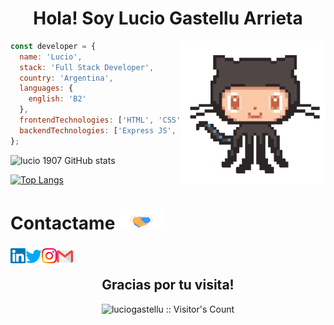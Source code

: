

<h1 align='center'>Hola! Soy Lucio Gastellu Arrieta</h1>

<img align='right' src="https://raw.githubusercontent.com/iCharlesZ/FigureBed/master/img/octocat.gif" width="230">

```javascript
const developer = {
  name: 'Lucio',
  stack: 'Full Stack Developer',
  country: 'Argentina',
  languages: {
    english: 'B2'
  },
  frontendTechnologies: ['HTML', 'CSS', 'JS', 'React JS', 'Tailwind CSS'],
  backendTechnologies: ['Express JS', 'Typescript', 'Postgresql', 'MongoDB', 'Mongoose', 'Python']
};
```

![lucio 1907 GitHub stats](https://github-readme-stats.vercel.app/api?username=lucio1907&show_icons=true&theme=tokyonight)

[![Top Langs](https://github-readme-stats.vercel.app/api/top-langs/?username=lucio1907&langs_count=5)](https://github.com/anuraghazra/github-readme-stats)

# Contactame <img src="https://github.com/SatYu26/SatYu26/blob/master/Assets/Handshake.gif" height="32px">

<h3></h3>
<a href='https://www.linkedin.com/in/luciogastellu/' target:'_blank'>
  <img align="left" alt="Satyam Goyal | Linkedin" width="24px" src="https://github.com/SatYu26/SatYu26/blob/master/Assets/Linkedin.svg" />
</a> &nbsp;&nbsp;
<a href="https://twitter.com/Lu_Gastellu" target:'_blank'>
  <img align="left" alt="Satyam Goyal | Twitter" width="26px" src="https://github.com/SatYu26/SatYu26/blob/master/Assets/Twitter.svg" />
</a> &nbsp;&nbsp;
<a href="https://www.instagram.com/luciogastellu/" target:'_blank'>
  <img align="left" alt="Satyam Goyal | Instagram" width="24px" src="https://github.com/SatYu26/SatYu26/blob/master/Assets/Instagram.svg" />
</a> &nbsp;&nbsp;
<a href="mailto:luciogastellu.dev@gmail.com">
  <img align="left" alt="Satyam Goyal | Gmail" width="26px" src="https://github.com/SatYu26/SatYu26/blob/master/Assets/Gmail.svg" />
</a>

<h2 align="center">Gracias por tu visita! </h2>

<p align="center"><img src="https://profile-counter.glitch.me/{lucio1907}/count.svg" alt="luciogastellu :: Visitor's Count" /></p>
